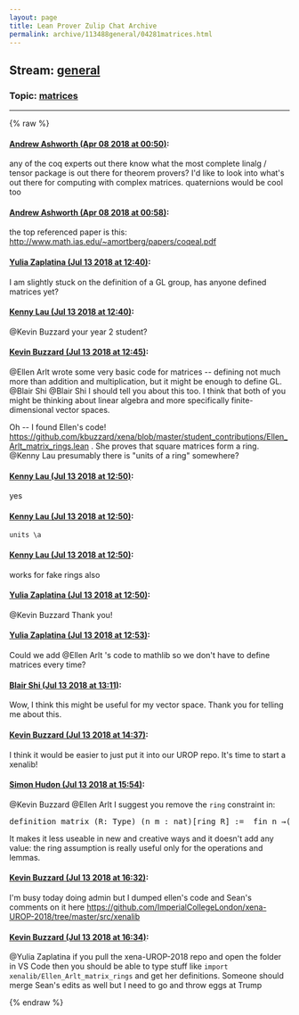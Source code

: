 ```yaml
---
layout: page
title: Lean Prover Zulip Chat Archive 
permalink: archive/113488general/04281matrices.html
---
```


## Stream: [general](index.html)
### Topic: [matrices](04281matrices.html)

---


{% raw %}
#### [ Andrew Ashworth (Apr 08 2018 at 00:50)](https://leanprover.zulipchat.com/#narrow/stream/113488-general/topic/matrices/near/124777985):
<p>any of the coq experts out there know what the most complete linalg / tensor package is out there for theorem provers? I'd like to look into what's out there for computing with complex matrices. quaternions would be cool too</p>

#### [ Andrew Ashworth (Apr 08 2018 at 00:58)](https://leanprover.zulipchat.com/#narrow/stream/113488-general/topic/matrices/near/124778185):
<p>the top referenced paper is this: <a href="http://www.math.ias.edu/~amortberg/papers/coqeal.pdf" target="_blank" title="http://www.math.ias.edu/~amortberg/papers/coqeal.pdf">http://www.math.ias.edu/~amortberg/papers/coqeal.pdf</a></p>

#### [ Yulia Zaplatina (Jul 13 2018 at 12:40)](https://leanprover.zulipchat.com/#narrow/stream/113488-general/topic/matrices/near/129593334):
<p>I am slightly stuck on the definition of a GL group,  has anyone defined matrices yet?</p>

#### [ Kenny Lau (Jul 13 2018 at 12:40)](https://leanprover.zulipchat.com/#narrow/stream/113488-general/topic/matrices/near/129593382):
<p><span class="user-mention" data-user-id="110038">@Kevin Buzzard</span> your year 2 student?</p>

#### [ Kevin Buzzard (Jul 13 2018 at 12:45)](https://leanprover.zulipchat.com/#narrow/stream/113488-general/topic/matrices/near/129593530):
<p><span class="user-mention" data-user-id="120469">@Ellen Arlt</span> wrote some very basic code for matrices -- defining not much more than addition and multiplication, but it might be enough to define GL. <span class="user-mention" data-user-id="119876">@Blair Shi</span> <span class="user-mention" data-user-id="119876">@Blair Shi</span> I should tell you about this too. I think that both of you might be thinking about linear algebra and more specifically finite-dimensional vector spaces. </p>
<p>Oh -- I found Ellen's code! <a href="https://github.com/kbuzzard/xena/blob/master/student_contributions/Ellen_Arlt_matrix_rings.lean" target="_blank" title="https://github.com/kbuzzard/xena/blob/master/student_contributions/Ellen_Arlt_matrix_rings.lean">https://github.com/kbuzzard/xena/blob/master/student_contributions/Ellen_Arlt_matrix_rings.lean</a> . She proves that square matrices form a ring. <span class="user-mention" data-user-id="110064">@Kenny Lau</span> presumably there is "units of a ring" somewhere?</p>

#### [ Kenny Lau (Jul 13 2018 at 12:50)](https://leanprover.zulipchat.com/#narrow/stream/113488-general/topic/matrices/near/129593729):
<p>yes</p>

#### [ Kenny Lau (Jul 13 2018 at 12:50)](https://leanprover.zulipchat.com/#narrow/stream/113488-general/topic/matrices/near/129593730):
<p><code>units \a</code></p>

#### [ Kenny Lau (Jul 13 2018 at 12:50)](https://leanprover.zulipchat.com/#narrow/stream/113488-general/topic/matrices/near/129593732):
<p>works for fake rings also</p>

#### [ Yulia Zaplatina (Jul 13 2018 at 12:50)](https://leanprover.zulipchat.com/#narrow/stream/113488-general/topic/matrices/near/129593733):
<p><span class="user-mention" data-user-id="110038">@Kevin Buzzard</span>  Thank you!</p>

#### [ Yulia Zaplatina (Jul 13 2018 at 12:53)](https://leanprover.zulipchat.com/#narrow/stream/113488-general/topic/matrices/near/129593868):
<p>Could we add <span class="user-mention" data-user-id="120469">@Ellen Arlt</span> 's code to mathlib so we don't have to define matrices every time?</p>

#### [ Blair Shi (Jul 13 2018 at 13:11)](https://leanprover.zulipchat.com/#narrow/stream/113488-general/topic/matrices/near/129594650):
<p>Wow, I think this might be useful for my vector space. Thank you for telling me about this.</p>

#### [ Kevin Buzzard (Jul 13 2018 at 14:37)](https://leanprover.zulipchat.com/#narrow/stream/113488-general/topic/matrices/near/129598579):
<p>I think it would be easier to just put it into our UROP repo. It's time to start a xenalib!</p>

#### [ Simon Hudon (Jul 13 2018 at 15:54)](https://leanprover.zulipchat.com/#narrow/stream/113488-general/topic/matrices/near/129602034):
<p><span class="user-mention" data-user-id="110038">@Kevin Buzzard</span> <span class="user-mention" data-user-id="120469">@Ellen Arlt</span> I suggest you remove the <code>ring</code> constraint in:</p>
<div class="codehilite"><pre><span></span><span class="kn">definition</span> <span class="n">matrix</span> <span class="o">(</span><span class="n">R</span><span class="o">:</span> <span class="kt">Type</span><span class="o">)</span> <span class="o">(</span><span class="n">n</span> <span class="n">m</span> <span class="o">:</span> <span class="n">nat</span><span class="o">)[</span><span class="n">ring</span> <span class="n">R</span><span class="o">]</span> <span class="o">:=</span>  <span class="n">fin</span> <span class="n">n</span> <span class="bp">→</span><span class="o">(</span> <span class="n">fin</span> <span class="n">m</span> <span class="bp">→</span> <span class="n">R</span> <span class="o">)</span>
</pre></div>


<p>It makes it less useable in new and creative ways and it doesn't add any value: the ring assumption is really useful only for the operations and lemmas.</p>

#### [ Kevin Buzzard (Jul 13 2018 at 16:32)](https://leanprover.zulipchat.com/#narrow/stream/113488-general/topic/matrices/near/129604111):
<p>I'm busy today doing admin but I dumped ellen's code and Sean's comments on it here <a href="https://github.com/ImperialCollegeLondon/xena-UROP-2018/tree/master/src/xenalib" target="_blank" title="https://github.com/ImperialCollegeLondon/xena-UROP-2018/tree/master/src/xenalib">https://github.com/ImperialCollegeLondon/xena-UROP-2018/tree/master/src/xenalib</a></p>

#### [ Kevin Buzzard (Jul 13 2018 at 16:34)](https://leanprover.zulipchat.com/#narrow/stream/113488-general/topic/matrices/near/129604201):
<p><span class="user-mention" data-user-id="120736">@Yulia Zaplatina</span> if you pull the xena-UROP-2018 repo and open the folder in VS Code then you should be able to type stuff like <code>import xenalib/Ellen_Arlt_matrix_rings</code> and get her definitions. Someone should merge Sean's edits as well but I need to go and throw eggs at Trump</p>


{% endraw %}
